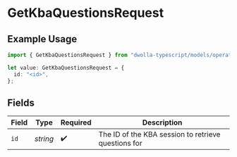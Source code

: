 # GetKbaQuestionsRequest

## Example Usage

```typescript
import { GetKbaQuestionsRequest } from "dwolla-typescript/models/operations";

let value: GetKbaQuestionsRequest = {
  id: "<id>",
};
```

## Fields

| Field                                               | Type                                                | Required                                            | Description                                         |
| --------------------------------------------------- | --------------------------------------------------- | --------------------------------------------------- | --------------------------------------------------- |
| `id`                                                | *string*                                            | :heavy_check_mark:                                  | The ID of the KBA session to retrieve questions for |